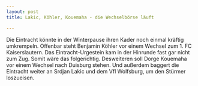 ```yaml
---
layout: post
title: Lakic, Köhler, Kouemaha - die Wechselbörse läuft

---
```


Die Eintracht könnte in der Winterpause ihren Kader noch einmal kräftig umkrempeln. Offenbar steht Benjamin Köhler vor einem Wechsel zum 1. FC Kaiserslautern. Das Eintracht-Urgestein kam in der Hinrunde fast gar nicht zum Zug. Somit wäre das folgerichtig. Desweiteren soll Dorge Kouemaha vor einem Wechsel nach Duisburg stehen. Und außerdem baggert die Eintracht weiter an Srdjan Lakic und dem Vfl Wolfsburg, um den Stürmer loszueisen.


